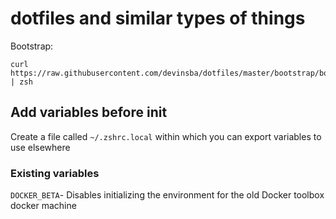 # dotfiles and similar types of things

Bootstrap:
```
curl https://raw.githubusercontent.com/devinsba/dotfiles/master/bootstrap/bootstrap.zsh | zsh
```

## Add variables before init

Create a file called `~/.zshrc.local` within which you can export variables to use elsewhere

### Existing variables

`DOCKER_BETA`- Disables initializing the environment for the old Docker toolbox docker machine
